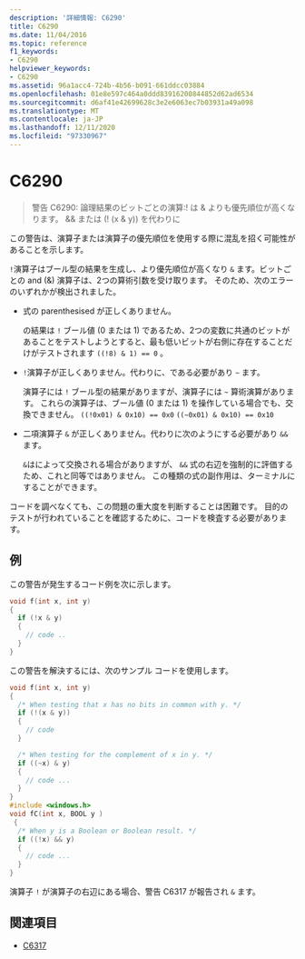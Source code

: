 ```yaml
---
description: '詳細情報: C6290'
title: C6290
ms.date: 11/04/2016
ms.topic: reference
f1_keywords:
- C6290
helpviewer_keywords:
- C6290
ms.assetid: 96a1acc4-724b-4b56-b091-661ddcc03884
ms.openlocfilehash: 01e8e597c464a0ddd83916200844852d62ad6534
ms.sourcegitcommit: d6af41e42699628c3e2e6063ec7b03931a49a098
ms.translationtype: MT
ms.contentlocale: ja-JP
ms.lasthandoff: 12/11/2020
ms.locfileid: "97330967"
---
```

# <a name="c6290"></a>C6290

> 警告 C6290: 論理結果のビットごとの演算:! は & よりも優先順位が高くなります。  && または (! (x & y)) を代わりに

この警告は、演算子または演算子の優先順位を使用する際に混乱を招く可能性があることを示します。

`!`演算子はブール型の結果を生成し、より優先順位が高くなり `&` ます。ビットごとの and (&) 演算子は、2つの算術引数を受け取ります。 そのため、次のエラーのいずれかが検出されました。

- 式の parenthesised が正しくありません。

   の結果は `!` ブール値 (0 または 1) であるため、2つの変数に共通のビットがあることをテストしようとすると、最も低いビットが右側に存在することだけがテストされます `((!8) & 1) == 0` 。

- `!`演算子が正しくありません。代わりに、である必要があり `~` ます。

   演算子には `!` ブール型の結果がありますが、演算子には `~` 算術演算があります。 これらの演算子は、ブール値 (0 または 1) を操作している場合でも、交換できません。 `((!0x01) & 0x10) == 0x0` `((~0x01) & 0x10) == 0x10`

- 二項演算子 `&` が正しくありません。代わりに次のようにする必要があり `&&` ます。

   `&`はによって交換される場合がありますが、 `&&` 式の右辺を強制的に評価するため、これと同等ではありません。 この種類の式の副作用は、ターミナルにすることができます。

コードを調べなくても、この問題の重大度を判断することは困難です。 目的のテストが行われていることを確認するために、コードを検査する必要があります。

## <a name="example"></a>例

この警告が発生するコード例を次に示します。

```cpp
void f(int x, int y)
{
  if (!x & y)
  {
    // code ..
  }
}
```

この警告を解決するには、次のサンプル コードを使用します。

```cpp
void f(int x, int y)
{
  /* When testing that x has no bits in common with y. */
  if (!(x & y))
  {
    // code
  }

  /* When testing for the complement of x in y. */
  if ((~x) & y)
  {
    // code ...
  }
}
#include <windows.h>
void fC(int x, BOOL y )
 {
  /* When y is a Boolean or Boolean result. */
  if ((!x) && y)
  {
    // code ...
  }
}
```

演算子 `!` が演算子の右辺にある場合、警告 C6317 が報告され `&` ます。

## <a name="see-also"></a>関連項目

- [C6317](../code-quality/c6317.md)
